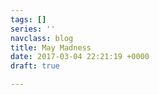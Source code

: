 ```yaml
---
tags: []
series: ''
navclass: blog
title: May Madness
date: 2017-03-04 22:21:19 +0000
draft: true

---
```


